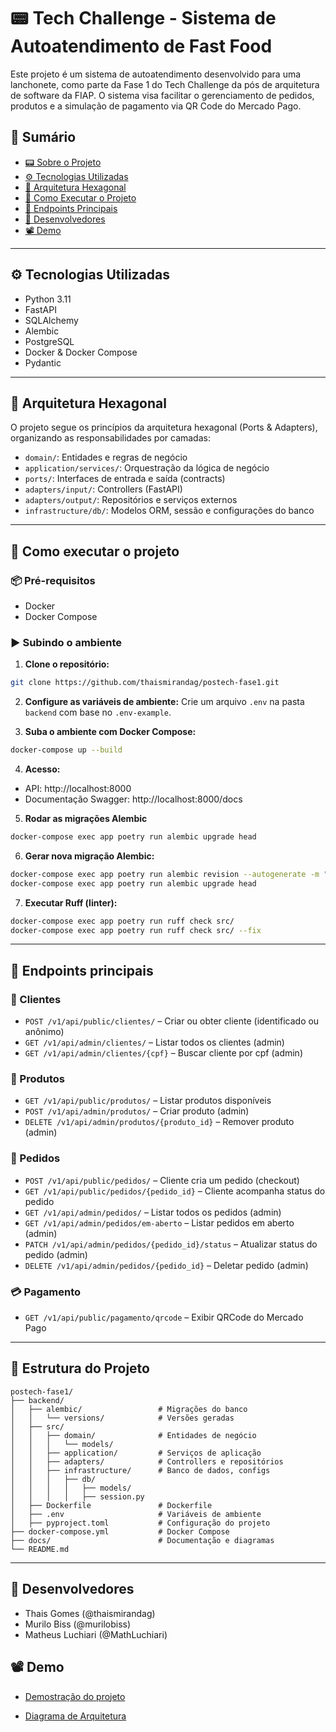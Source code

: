 # 📟 Tech Challenge - Sistema de Autoatendimento de Fast Food

Este projeto é um sistema de autoatendimento desenvolvido para uma lanchonete, como parte da Fase 1 do Tech Challenge da pós de arquitetura de software da FIAP. O sistema visa facilitar o gerenciamento de pedidos, produtos e a simulação de pagamento via QR Code do Mercado Pago.

## 📃 Sumário

- [📟 Sobre o Projeto](#-tech-challenge---sistema-de-autoatendimento-de-fast-food)
- [⚙️ Tecnologias Utilizadas](#⚙%ef%b8%8f-tecnologias-utilizadas)
- [🧹 Arquitetura Hexagonal](#-arquitetura-hexagonal)
- [🚀 Como Executar o Projeto](#-como-executar-o-projeto)
- [🔗 Endpoints Principais](#-endpoints-principais)
- [👥 Desenvolvedores](#-desenvolvedores)
- [📽️ Demo](https://youtu.be/2qGpN0MsCpQ)

---

## ⚙️ Tecnologias Utilizadas

- Python 3.11
- FastAPI
- SQLAlchemy
- Alembic
- PostgreSQL
- Docker & Docker Compose
- Pydantic

---

## 🧹 Arquitetura Hexagonal

O projeto segue os princípios da arquitetura hexagonal (Ports & Adapters), organizando as responsabilidades por camadas:

- `domain/`: Entidades e regras de negócio
- `application/services/`: Orquestração da lógica de negócio
- `ports/`: Interfaces de entrada e saída (contracts)
- `adapters/input/`: Controllers (FastAPI)
- `adapters/output/`: Repositórios e serviços externos
- `infrastructure/db/`: Modelos ORM, sessão e configurações do banco

---

## 🚀 Como executar o projeto

### 📦 Pré-requisitos
- Docker
- Docker Compose

### ▶️ Subindo o ambiente

1. **Clone o repositório:**
```bash
git clone https://github.com/thaismirandag/postech-fase1.git
```

2. **Configure as variáveis de ambiente:**
Crie um arquivo `.env` na pasta `backend` com base no `.env-example`.

3. **Suba o ambiente com Docker Compose:**
```bash
docker-compose up --build
```

4. **Acesso:**
- API: http://localhost:8000
- Documentação Swagger: http://localhost:8000/docs

5. **Rodar as migrações Alembic**
```bash
docker-compose exec app poetry run alembic upgrade head
```

6. **Gerar nova migração Alembic:**
```bash
docker-compose exec app poetry run alembic revision --autogenerate -m "mensagem de migração"
docker-compose exec app poetry run alembic upgrade head
```

7. **Executar Ruff (linter):**
```bash
docker-compose exec app poetry run ruff check src/
docker-compose exec app poetry run ruff check src/ --fix
```

---

## 🔗 Endpoints principais

### 👤 Clientes
- `POST /v1/api/public/clientes/` – Criar ou obter cliente (identificado ou anônimo)
- `GET /v1/api/admin/clientes/` – Listar todos os clientes (admin)
- `GET /v1/api/admin/clientes/{cpf}` – Buscar cliente por cpf (admin)

### 🍔 Produtos
- `GET /v1/api/public/produtos/` – Listar produtos disponíveis
- `POST /v1/api/admin/produtos/` – Criar produto (admin)
- `DELETE /v1/api/admin/produtos/{produto_id}` – Remover produto (admin)

### 🧾 Pedidos
- `POST /v1/api/public/pedidos/` – Cliente cria um pedido (checkout)
- `GET /v1/api/public/pedidos/{pedido_id}` – Cliente acompanha status do pedido
- `GET /v1/api/admin/pedidos/` – Listar todos os pedidos (admin)
- `GET /v1/api/admin/pedidos/em-aberto` – Listar pedidos em aberto (admin)
- `PATCH /v1/api/admin/pedidos/{pedido_id}/status` – Atualizar status do pedido (admin)
- `DELETE /v1/api/admin/pedidos/{pedido_id}` – Deletar pedido (admin)

### 💳 Pagamento
- `GET /v1/api/public/pagamento/qrcode` – Exibir QRCode do Mercado Pago

---

## 📄 Estrutura do Projeto

```
postech-fase1/
├── backend/
│   ├── alembic/                 # Migrações do banco
│   │   └── versions/            # Versões geradas
│   ├── src/
│   │   ├── domain/              # Entidades de negócio
│   │   │   └── models/
│   │   ├── application/         # Serviços de aplicação
│   │   ├── adapters/            # Controllers e repositórios
│   │   ├── infrastructure/      # Banco de dados, configs
│   │   │   ├── db/
│   │   │   │   ├── models/
│   │   │   │   ├── session.py
│   ├── Dockerfile               # Dockerfile
│   ├── .env                     # Variáveis de ambiente
│   ├── pyproject.toml           # Configuração do projeto
├── docker-compose.yml           # Docker Compose
├── docs/                        # Documentação e diagramas
└── README.md
```

---

## 👥 Desenvolvedores
- Thais Gomes (@thaismirandag)
- Murilo Biss (@murilobiss)
- Matheus Luchiari (@MathLuchiari)

## 📽️ Demo 
- [Demostração do projeto](https://youtu.be/2qGpN0MsCpQ)

- [Diagrama de Arquitetura](docs/arquitetura.png)


